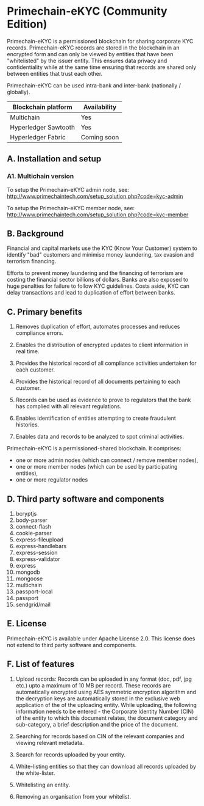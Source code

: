 # Primechain-eKYC (Community Edition)

Primechain-eKYC is a permissioned blockchain for sharing corporate KYC records. Primechain-eKYC records are stored in the blockchain in an encrypted form and can only be viewed by entities that have been "whitelisted" by the issuer entity. This ensures data privacy and confidentiality while at the same time ensuring that records are shared only between entities that trust each other. 

Primechain-eKYC can be used intra-bank and inter-bank (nationally / globally).

| Blockchain platform  | Availability |
| ------------- | ------------- |
| Multichain | Yes |
| Hyperledger Sawtooth | Yes  |
| Hyperledger Fabric | Coming soon |

## A. Installation and setup

### A1. Multichain version

To setup the Primechain-eKYC admin node, see: http://www.primechaintech.com/setup_solution.php?code=kyc-admin

To setup the Primechain-eKYC member node, see: http://www.primechaintech.com/setup_solution.php?code=kyc-member

## B. Background

Financial and capital markets use the KYC (Know Your Customer) system to identify "bad" customers and minimise money laundering, tax evasion and terrorism financing. 

Efforts to prevent money laundering and the financing of terrorism are costing the financial sector billions of dollars. Banks are also exposed to huge penalties for failure to follow KYC guidelines. Costs aside, KYC can delay transactions and lead to duplication of effort between banks.

## C. Primary benefits

1. Removes duplication of effort, automates processes and reduces compliance errors.

2. Enables the distribution of encrypted updates to client information in real time.

3. Provides the historical record of all compliance activities undertaken for each customer.

4. Provides the historical record of all documents pertaining to each customer.

5. Records can be used as evidence to prove to regulators that the bank has complied with all relevant regulations.

6. Enables identification of entities attempting to create fraudulent histories.

7. Enables data and records to be analyzed to spot criminal activities.

Primechain-eKYC is a permissioned-shared blockchain. It comprises:
-	one or more admin nodes (which can connect / remove member nodes),
-	one or more member nodes (which can be used by participating entities),
-	one or more regulator nodes

## D. Third party software and components
1. bcryptjs
2. body-parser
3. connect-flash
4. cookie-parser
5. express-fileupload
6. express-handlebars
7. express-session
8. express-validator
9. express
10. mongodb
11. mongoose
12. multichain
13. passport-local
14. passport
15. sendgrid/mail

## E. License
Primechain-eKYC is available under Apache License 2.0. This license does not extend to third party software and components.

## F. List of features

1. Upload records: Records can be uploaded in any format (doc, pdf, jpg etc.) upto a maximum of 10 MB per record. These records are automatically encrypted using AES symmetric encryption algorithm and the decryption keys are automatically stored in the exclusive web application of the of the uploading entity. While uploading, the following information needs to be entered - the Corporate Identity Number (CIN) of the entity to which this document relates, the document category and sub-category, a brief description and the price of the document. 

2. Searching for records based on CIN of the relevant companies and viewing relevant metadata. 

3. Search for records uploaded by your entity.

4. White-listing entities so that they can download all records uploaded by the white-lister. 

5. Whitelisting an entity. 

6. Removing an organisation from your whitelist.
